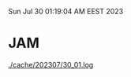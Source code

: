 Sun Jul 30 01:19:04 AM EEST 2023
# JAM
<a href='./cache/202307/30_01.log'>./cache/202307/30_01.log</a>
